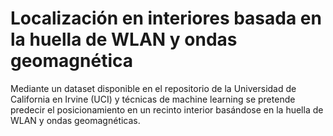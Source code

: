 # Localización en interiores basada en la huella de WLAN y ondas geomagnética

Mediante un dataset disponible en el repositorio de la Universidad de California en Irvine (UCI) y técnicas de machine learning se pretende predecir el posicionamiento en un recinto interior basándose en la huella de WLAN y ondas geomagnéticas.

